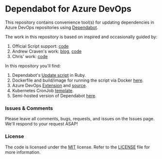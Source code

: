 # Dependabot for Azure DevOps

This repository contains convenience tool(s) for updating dependencies in Azure DevOps repositories using [Dependabot](https://dependabot.com).

The work in this repository is based on inspired and occasionally guided by:

1. Official Script support: [code](https://github.com/dependabot/dependabot-script)
2. Andrew Craven's work: [blog](https://medium.com/@acraven/updating-dependencies-in-azure-devops-repos-773cbbb6029d), [code](https://github.com/acraven/azure-dependabot)
3. Chris' work: [code](https://github.com/chris5287/dependabot-for-azuredevops)

In this repository you'll find:

1. Dependabot's [Update script](./src/script/update-script.rb) in Ruby.
2. Dockerfile and build/image for running the script via Docker [here](./src/docker).
3. Azure DevOps [Extension](https://marketplace.visualstudio.com/items?itemName=tingle-software.dependabot) and [source](./src/extension).
4. Kubernetes CronJob [template](./templates).
5. Semi-hosted version of Dependabot [here](./src/hosting).

### Issues &amp; Comments

Please leave all comments, bugs, requests, and issues on the Issues page. We'll respond to your request ASAP!

### License

The code is licensed under the [MIT](http://www.opensource.org/licenses/mit-license.php "Read more about the MIT license form") license. Refer to the [LICENSE](./LICENSE) file for more information.
